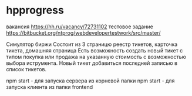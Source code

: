 # hpprogress 
вакансия https://hh.ru/vacancy/72731102
тестовое задание https://bitbucket.org/ntprog/webdevelopertestwork/src/master/

Симулятор биржи
Состоит из 3 страницю реестр тикетов, карточка тикета, домашняя страница
Есть возможность создать новый тикет с типом покупка или продажа на указанную стоимость с возможностью выбора иструмента. 
Новый тикет добавиться последней записью в список тикетов.

npm start - для запуска сервера из корневой папки
npm start - для запуска клиента из папки frontend
